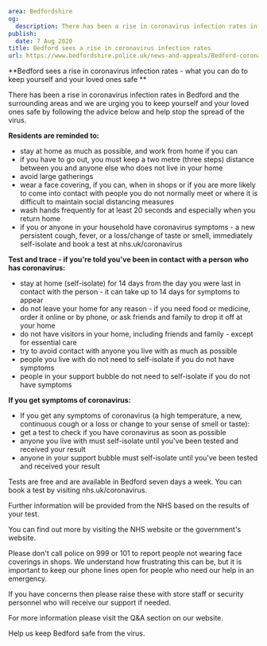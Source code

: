 ```yaml
area: Bedfordshire
og:
  description: There has been a rise in coronavirus infection rates in Bedford and the surrounding areas and we are urging you to keep yourself and your loved ones safe by following the advice below and help stop the spread of the virus.
publish:
  date: 7 Aug 2020
title: Bedford sees a rise in coronavirus infection rates
url: https://www.bedfordshire.police.uk/news-and-appeals/Bedford-coronavirus-infection-rates
```

**Bedford sees a rise in coronavirus infection rates - what you can do to keep yourself and your loved ones safe **

There has been a rise in coronavirus infection rates in Bedford and the surrounding areas and we are urging you to keep yourself and your loved ones safe by following the advice below and help stop the spread of the virus.

**Residents are reminded to:**

 * stay at home as much as possible, and work from home if you can
 * if you have to go out, you must keep a two metre (three steps) distance between you and anyone else who does not live in your home
 * avoid large gatherings
 * wear a face covering, if you can, when in shops or if you are more likely to come into contact with people you do not normally meet or where it is difficult to maintain social distancing measures
 * wash hands frequently for at least 20 seconds and especially when you return home
 * if you or anyone in your household have coronavirus symptoms - a new persistent cough, fever, or a loss/change of taste or smell, immediately self-isolate and book a test at nhs.uk/coronavirus

**Test and trace - if you're told you've been in contact with a person who has coronavirus:**

 * stay at home (self-isolate) for 14 days from the day you were last in contact with the person - it can take up to 14 days for symptoms to appear
 * do not leave your home for any reason - if you need food or medicine, order it online or by phone, or ask friends and family to drop it off at your home
 * do not have visitors in your home, including friends and family - except for essential care
 * try to avoid contact with anyone you live with as much as possible
 * people you live with do not need to self-isolate if you do not have symptoms
 * people in your support bubble do not need to self-isolate if you do not have symptoms

**If you get symptoms of coronavirus:**

 * If you get any symptoms of coronavirus (a high temperature, a new, continuous cough or a loss or change to your sense of smell or taste):
 * get a test to check if you have coronavirus as soon as possible
 * anyone you live with must self-isolate until you've been tested and received your result
 * anyone in your support bubble must self-isolate until you've been tested and received your result

Tests are free and are available in Bedford seven days a week. You can book a test by visiting nhs.uk/coronavirus.

Further information will be provided from the NHS based on the results of your test.

You can find out more by visiting the NHS website or the government's website.

Please don't call police on 999 or 101 to report people not wearing face coverings in shops. We understand how frustrating this can be, but it is important to keep our phone lines open for people who need our help in an emergency.

If you have concerns then please raise these with store staff or security personnel who will receive our support if needed.

For more information please visit the Q&A section on our website.

Help us keep Bedford safe from the virus.
